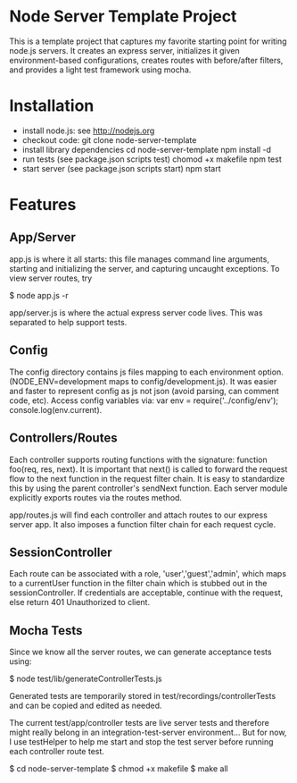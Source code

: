 # Node Server Template Project

This is a template project that captures my favorite starting point for writing node.js servers.  It creates an express server, initializes it given environment-based configurations, creates routes with before/after filters, and provides a light test framework using mocha.


# Installation

  * install node.js:  see http://nodejs.org
  * checkout code: git clone node-server-template
  * install library dependencies
    cd node-server-template
    npm install -d
  * run tests (see package.json scripts test)
    chomod +x makefile
    npm test
  * start server (see package.json scripts start)
    npm start


# Features

## App/Server

  app.js is where it all starts:  this file manages command line arguments, starting and initializing the server, and capturing uncaught exceptions.  To view server routes, try

  $ node app.js -r

  app/server.js is where the actual express server code lives.  This was separated to help support tests.

## Config

  The config directory contains js files mapping to each environment option.  (NODE_ENV=development maps to config/development.js).  It was easier and faster to represent config as js not json (avoid parsing, can comment code, etc).  Access config variables via:
    var env = require('../config/env');
    console.log(env.current).

## Controllers/Routes

  Each controller supports routing functions with the signature:  function foo(req, res, next).  It is important that next() is called to forward the request flow to the next function in the request filter chain.  It is easy to standardize this by using the parent controller's sendNext function.  Each server module explicitly exports routes via the routes method.

  app/routes.js will find each controller and attach routes to our express server app.  It also imposes a function filter chain for each request cycle.

## SessionController

  Each route can be associated with a role, 'user','guest','admin', which maps to a currentUser function in the filter chain which is stubbed out in the sessionController.  If credentials are acceptable, continue with the request, else return 401 Unauthorized to client.

##  Mocha Tests

  Since we know all the server routes, we can generate acceptance tests using:

  $ node test/lib/generateControllerTests.js

  Generated tests are temporarily stored in test/recordings/controllerTests and can be copied and edited as needed.

  The current test/app/controller tests are live server tests and therefore might really belong in an integration-test-server environment...  But for now, I use testHelper to help me start and stop the test server before running each controller route test.

  $ cd node-server-template
  $ chmod +x makefile
  $ make all

